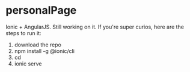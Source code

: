 # personalPage

Ionic + AngularJS. Still working on it. If you're super curios, here are the steps to run it:

1. download the repo
2. npm install -g @ionic/cli
3. cd <path were you downloaded this>
4. ionic serve


